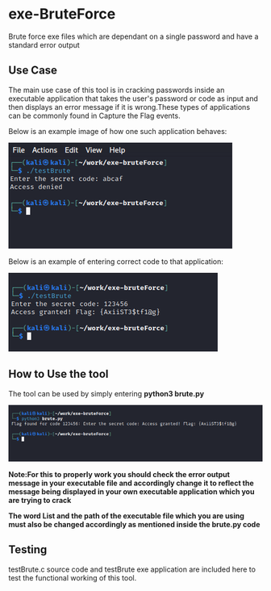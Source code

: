 # exe-BruteForce
Brute force exe files which are dependant on a single password and have a standard error output


## Use Case
The main use case of this tool is in cracking passwords inside an executable application that takes the user's password or code as input and then displays an error message if it is wrong.These types of applications can be commonly found in Capture the Flag events.

Below is an example image of how one such application behaves:

![](Screenshots/ss1.PNG)

Below is an example of entering correct code to that application:

![](Screenshots/ss2.PNG)


## How to Use the tool

The tool can be used by simply entering **python3 brute.py** 

![](Screenshots/ss3.PNG)

**Note:For this to properly work you should check the error output message in your executable file and   accordingly change it to reflect the message being displayed in your own executable application which you are trying to crack**

**The word List and the path of the executable file which you are using must also be changed accordingly as mentioned inside the brute.py code**

## Testing

testBrute.c source code and testBrute exe application are included here to test the functional working of this tool.
